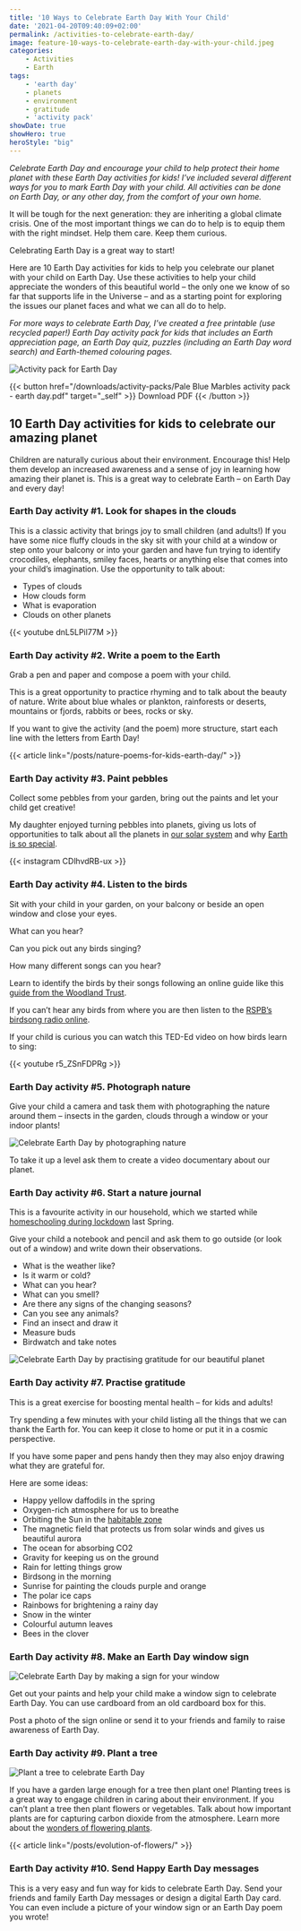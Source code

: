 ```yaml
---
title: '10 Ways to Celebrate Earth Day With Your Child'
date: '2021-04-20T09:40:09+02:00'
permalink: /activities-to-celebrate-earth-day/
image: feature-10-ways-to-celebrate-earth-day-with-your-child.jpeg
categories:
    - Activities
    - Earth
tags:
    - 'earth day'
    - planets
    - environment
    - gratitude
    - 'activity pack'
showDate: true
showHero: true
heroStyle: "big"
---
```


*Celebrate Earth Day and encourage your child to help protect their home planet with these Earth Day activities for kids! I’ve included several different ways for you to mark Earth Day with your child. All activities can be done on Earth Day, or any other day, from the comfort of your own home.*

It will be tough for the next generation: they are inheriting a global climate crisis. One of the most important things we can do to help is to equip them with the right mindset. Help them care. Keep them curious.

Celebrating Earth Day is a great way to start!

Here are 10 Earth Day activities for kids to help you celebrate our planet with your child on Earth Day. Use these activities to help your child appreciate the wonders of this beautiful world – the only one we know of so far that supports life in the Universe – and as a starting point for exploring the issues our planet faces and what we can all do to help.

*For more ways to celebrate Earth Day, I’ve created a free printable (use recycled paper!) Earth Day activity pack for kids that includes an Earth appreciation page, an Earth Day quiz, puzzles (including an Earth Day word search) and Earth-themed colouring pages.*

![Activity pack for Earth Day](Earth-day-activity-pack-facebook.jpeg)

{{< button href="/downloads/activity-packs/Pale Blue Marbles activity pack - earth day.pdf" target="_self" >}}
Download PDF
{{< /button >}}

## 10 Earth Day activities for kids to celebrate our amazing planet

Children are naturally curious about their environment. Encourage this! Help them develop an increased awareness and a sense of joy in learning how amazing their planet is. This is a great way to celebrate Earth – on Earth Day and every day!

### Earth Day activity #1. Look for shapes in the clouds

This is a classic activity that brings joy to small children (and adults!) If you have some nice fluffy clouds in the sky sit with your child at a window or step onto your balcony or into your garden and have fun trying to identify crocodiles, elephants, smiley faces, hearts or anything else that comes into your child’s imagination. Use the opportunity to talk about:

- Types of clouds
- How clouds form
- What is evaporation
- Clouds on other planets

{{< youtube dnL5LPil77M >}}

### Earth Day activity #2. Write a poem to the Earth

Grab a pen and paper and compose a poem with your child.

This is a great opportunity to practice rhyming and to talk about the beauty of nature. Write about blue whales or plankton, rainforests or deserts, mountains or fjords, rabbits or bees, rocks or sky.

If you want to give the activity (and the poem) more structure, start each line with the letters from Earth Day!

{{< article link="/posts/nature-poems-for-kids-earth-day/" >}}

### Earth Day activity #3. Paint pebbles

Collect some pebbles from your garden, bring out the paints and let your child get creative!

My daughter enjoyed turning pebbles into planets, giving us lots of opportunities to talk about all the planets in [our solar system](https://www.palebluemarbles.com/how-big-is-the-solar-system/) and why [Earth is so special](https://www.palebluemarbles.com/what-does-habitability-mean/).

{{< instagram CDlhvdRB-ux >}}

### Earth Day activity #4. Listen to the birds

Sit with your child in your garden, on your balcony or beside an open window and close your eyes.

What can you hear?

Can you pick out any birds singing?

How many different songs can you hear?

Learn to identify the birds by their songs following an online guide like this [guide from the Woodland Trust](https://www.woodlandtrust.org.uk/blog/2019/04/identify-bird-song/).

If you can’t hear any birds from where you are then listen to the [RSPB’s birdsong radio online](https://www.rspb.org.uk/get-involved/campaigning/let-nature-sing/birdsong-radio/).

If your child is curious you can watch this TED-Ed video on how birds learn to sing:

{{< youtube r5_ZSnFDPRg >}}

### Earth Day activity #5. Photograph nature

Give your child a camera and task them with photographing the nature around them – insects in the garden, clouds through a window or your indoor plants!

![Celebrate Earth Day by photographing nature](/child-camera.jpeg "Photo by [Annie Spratt](https://unsplash.com/@anniespratt?utm_source=unsplash&utm_medium=referral&utm_content=creditCopyText) on [Unsplash](https://unsplash.com/s/photos/child-with-camera?utm_source=unsplash&utm_medium=referral&utm_content=creditCopyText)")

To take it up a level ask them to create a video documentary about our planet.

### Earth Day activity #6. Start a nature journal

This is a favourite activity in our household, which we started while [homeschooling during lockdown](https://www.palebluemarbles.com/the-words-you-dream-of-hearing-from-your-child/) last Spring.

Give your child a notebook and pencil and ask them to go outside (or look out of a window) and write down their observations.

- What is the weather like?
- Is it warm or cold?
- What can you hear?
- What can you smell?
- Are there any signs of the changing seasons?
- Can you see any animals?
- Find an insect and draw it
- Measure buds
- Birdwatch and take notes

![Celebrate Earth Day by practising gratitude for our beautiful planet](daffodils.jpg)

### Earth Day activity #7. Practise gratitude

This is a great exercise for boosting mental health – for kids and adults!

Try spending a few minutes with your child listing all the things that we can thank the Earth for. You can keep it close to home or put it in a cosmic perspective.

If you have some paper and pens handy then they may also enjoy drawing what they are grateful for.

Here are some ideas:

- Happy yellow daffodils in the spring
- Oxygen-rich atmosphere for us to breathe
- Orbiting the Sun in the [habitable zone](https://www.palebluemarbles.com/what-does-habitability-mean/)
- The magnetic field that protects us from solar winds and gives us beautiful aurora
- The ocean for absorbing CO2
- Gravity for keeping us on the ground
- Rain for letting things grow
- Birdsong in the morning
- Sunrise for painting the clouds purple and orange
- The polar ice caps
- Rainbows for brightening a rainy day
- Snow in the winter
- Colourful autumn leaves
- Bees in the clover

### Earth Day activity #8. Make an Earth Day window sign

![Celebrate Earth Day by making a sign for your window](earth-day.jpeg "Image by [purwaka seta](https://pixabay.com/users/purwakawebid-6622005/?utm_source=link-attribution&utm_medium=referral&utm_campaign=image&utm_content=4867842) from [Pixabay](https://pixabay.com/?utm_source=link-attribution&utm_medium=referral&utm_campaign=image&utm_content=4867842)")

Get out your paints and help your child make a window sign to celebrate Earth Day. You can use cardboard from an old cardboard box for this.

Post a photo of the sign online or send it to your friends and family to raise awareness of Earth Day.

### Earth Day activity #9. Plant a tree

![Plant a tree to celebrate Earth Day](child-gardening.jpeg "Photo by [Filip Urban](https://unsplash.com/@yngprmtv?utm_source=unsplash&utm_medium=referral&utm_content=creditCopyText) on [Unsplash](https://unsplash.com/s/photos/gardening?utm_source=unsplash&utm_medium=referral&utm_content=creditCopyText)")

If you have a garden large enough for a tree then plant one! Planting trees is a great way to engage children in caring about their environment. If you can’t plant a tree then plant flowers or vegetables. Talk about how important plants are for capturing carbon dioxide from the atmosphere. Learn more about the [wonders of flowering plants](https://www.palebluemarbles.com/evolution-of-flowers/). 

{{< article link="/posts/evolution-of-flowers/" >}}

### Earth Day activity #10. Send Happy Earth Day messages

This is a very easy and fun way for kids to celebrate Earth Day. Send your friends and family Earth Day messages or design a digital Earth Day card. You can even include a picture of your window sign or an Earth Day poem you wrote!
